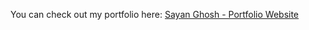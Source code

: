 You can check out my portfolio here: [Sayan Ghosh - Portfolio Website](https://sayan18012004.github.io/sayanghosh-portfolio/)
